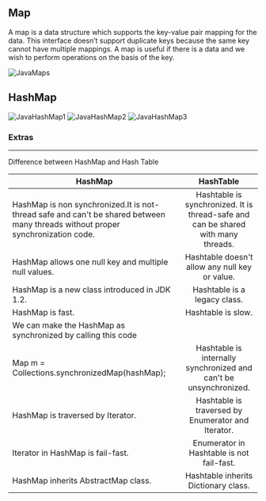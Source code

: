 ## Map

A map is a data structure which supports the key-value pair mapping for the data. This interface doesn’t support duplicate keys because the same key cannot have multiple mappings. A map is useful if there is a data and we wish to perform operations on the basis of the key.

![JavaMaps](https://user-images.githubusercontent.com/72085278/132676449-0c856400-567f-469c-b32c-e32cd5547994.JPG)

## HashMap

![JavaHashMap1](https://user-images.githubusercontent.com/72085278/132676765-26e2bfff-9343-4937-bf9d-72ddcb4b611b.JPG)
![JavaHashMap2](https://user-images.githubusercontent.com/72085278/132676759-7d53ade6-7b38-422c-94d5-1ca38c6a8c60.JPG)
![JavaHashMap3](https://user-images.githubusercontent.com/72085278/132676751-b48db298-b9b3-4ecf-a455-b237697cb81b.JPG)


### Extras

----
Difference between HashMap and Hash Table


| HashMap   | HashTable | 
|-----------|:-----------:|
|HashMap is non synchronized.It is not-thread safe and can't be shared between many threads without proper synchronization code. | Hashtable is synchronized. It is thread-safe and can be shared with many threads.|
|HashMap allows one null key and multiple null values.	| Hashtable doesn't allow any null key or value.|
|HashMap is a new class introduced in JDK 1.2. | Hashtable is a legacy class.|
|HashMap is fast. | Hashtable is slow.|
|We can make the HashMap as synchronized by calling this code
   Map m = Collections.synchronizedMap(hashMap); |	Hashtable is internally synchronized and can't be unsynchronized.|
|HashMap is traversed by Iterator.	| Hashtable is traversed by Enumerator and Iterator.|
|Iterator in HashMap is fail-fast.	| Enumerator in Hashtable is not fail-fast.|
| HashMap inherits AbstractMap class. |	Hashtable inherits Dictionary class. |

